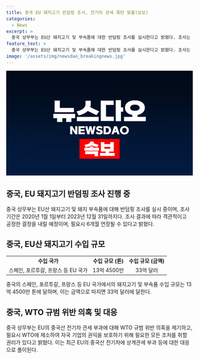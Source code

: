 ```yaml
---
title: 중국 EU 돼지고기 반덤핑 조사, 전기차 관세 폭탄 맞불(상보)
categories:
  - News
excerpt: >
  중국 상무부는 EU산 돼지고기 및 부속품에 대한 반덤핑 조사를 실시한다고 밝혔다. 조사는 2023년 6월 17일에 종료될 것으로 예상되지만, 필요한 경우 6개월 연장될 수 있다. 이에 대한 결정은 중국 산업의 요청에 따라 시작된 것으로, 조사 결과에 따라 공정한 결정을 내릴 것이라고 밝혔다. 해당 조사는 중국이 EU에서 수입한 돼지고기와 부속품에 대한 규모가 상당한 만큼, 미래에 이를 통해 중요한 경제적 결정들이 이뤄질 것으로 예상된다.
feature_text: >
  중국 상무부는 EU산 돼지고기 및 부속품에 대한 반덤핑 조사를 실시한다고 밝혔다. 조사는 2023년 6월 17일에 종료될 것으로 예상되지만, 필요한 경우 6개월 연장될 수 있다. 이에 대한 결정은 중국 산업의 요청에 따라 시작된 것으로, 조사 결과에 따라 공정한 결정을 내릴 것이라고 밝혔다. 해당 조사는 중국이 EU에서 수입한 돼지고기와 부속품에 대한 규모가 상당한 만큼, 미래에 이를 통해 중요한 경제적 결정들이 이뤄질 것으로 예상된다.
image: '/assets/img/newsdao_breakingnews.jpg'
---
```


<p><img src="/assets/img/newsdao_breakingnews.jpg" alt="implanttips 속보" /></p>

<h2 data-ke-size="size26">중국, EU 돼지고기 반덤핑 조사 진행 중</h2>

<p data-ke-size="size16">중국 상무부는 EU산 돼지고기 및 돼지 부속품에 대해 반덤핑 조사를 실시 중이며, 조사 기간은 2020년 1월 1일부터 2023년 12월 31일까지다. 조사 결과에 따라 객관적이고 공정한 결정을 내릴 예정이며, 필요시 6개월 연장될 수 있다고 밝혔다.</p>

<h2 data-ke-size="size26">중국, EU산 돼지고기 수입 규모</h2>

<table>
    <tbody>
        <tr>
            <td style="text-align: center; height: 17px;"><b>수입 국가</b></td>
            <td style="text-align: center; height: 17px;"><b>수입 규모 (톤)</b></td>
            <td style="text-align: center; height: 17px;"><b>수입 규모 (금액)</b></td>
        </tr>
        <tr>
            <td style="text-align: center; height: 17px;">스페인, 포르투갈, 프랑스 등 EU 국가</td>
            <td style="text-align: center; height: 17px;">13억 4500만</td>
            <td style="text-align: center; height: 17px;">33억 달러</td>
        </tr>
    </tbody>
</table>

<p data-ke-size="size16">중국의 스페인, 포르투갈, 프랑스 등 EU 국가에서의 돼지고기 및 부속품 수입 규모는 13억 4500만 톤에 달하며, 이는 금액으로 따지면 33억 달러에 달한다.</p>

<h2 data-ke-size="size26">중국, WTO 규범 위반 의혹 및 대응</h2>

<p data-ke-size="size16">중국 상무부는 EU의 중국산 전기차 관세 부과에 대해 WTO 규범 위반 의혹을 제기하고, 필요시 WTO에 제소하여 자국 기업의 권익을 보호하기 위해 필요한 모든 조처를 취할 권리가 있다고 밝혔다. 이는 최근 EU의 중국산 전기차에 상계관세 부과 등에 대한 대응으로 풀이된다.</p>

<p data-ke-size="size16">&nbsp;</p>

